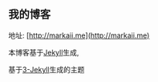 ## 我的博客

地址: [http://markaii.me](http://markaii.me)

本博客基于[Jekyll](http://jekyllrb.com)生成,

基于[3-Jekyll](https://github.com/P233/3-Jekyll)生成的主题
